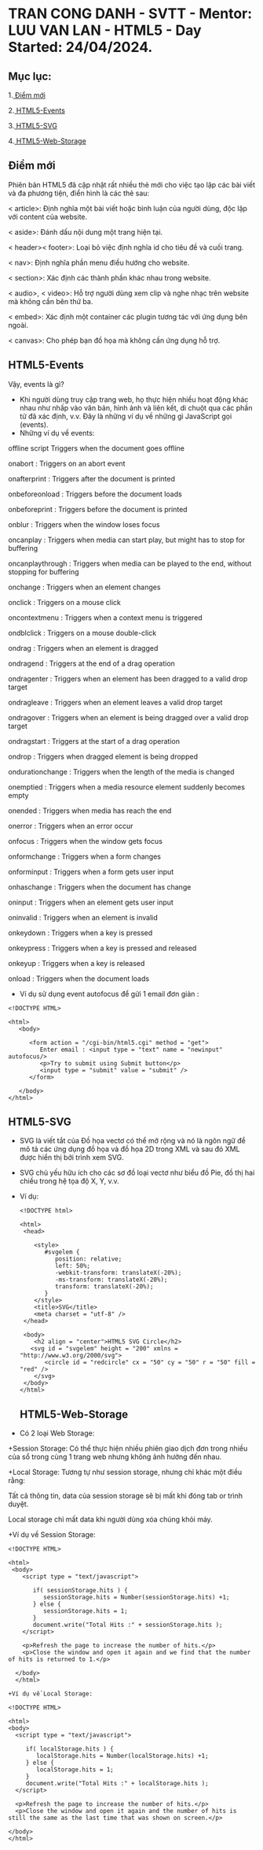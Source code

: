 # TRAN CONG DANH - SVTT - Mentor: LUU VAN LAN - HTML5 - Day Started: 24/04/2024.
## Mục lục:
1.[ Điểm mới](#điểm-mới)

2.[ HTML5-Events](#html5-events)

3.[ HTML5-SVG](#html5-svg)

4.[ HTML5-Web-Storage](#html5-web-strorage)

## Điểm mới
Phiên bản HTML5 đã cập nhật rất nhiều thẻ mới cho việc tạo lập các bài viết và đa phương tiện, điển hình là các thẻ sau:

   < article>: Định nghĩa một bài viết hoặc bình luận của người dùng, độc lập với content của website.
  
   < aside>: Đánh dấu nội dung một trang hiện tại.
  
   < header>< footer>: Loại bỏ việc định nghĩa id cho tiêu đề và cuối trang.
  
   < nav>: Định nghĩa phần menu điều hướng cho website.
  
   < section>: Xác định các thành phần khác nhau trong website.
  
   < audio>, < video>: Hỗ trợ người dùng xem clip và nghe nhạc trên website mà không cần bên thứ ba.

   < embed>: Xác định một container các plugin tương tác với ứng dụng bên ngoài.

   < canvas>: Cho phép bạn đồ họa mà không cần ứng dụng hỗ trợ.

## HTML5-Events
Vậy, events là gì?
- Khi người dùng truy cập trang web, họ thực hiện nhiều hoạt động khác nhau như nhấp vào văn bản, hình ảnh và liên kết, di chuột qua các phần tử đã xác định, v.v. Đây là những ví dụ về những gì JavaScript gọi (events).
- 
  Những ví dụ về events:
  
offline	script	Triggers when the document goes offline

onabort	:	Triggers on an abort event

onafterprint	:	Triggers after the document is printed

onbeforeonload	:	Triggers before the document loads

onbeforeprint	:	Triggers before the document is printed

onblur	:	Triggers when the window loses focus

oncanplay	:	Triggers when media can start play, but might has to stop for buffering

oncanplaythrough	:	Triggers when media can be played to the end, without stopping for buffering

onchange	:	Triggers when an element changes

onclick	:	Triggers on a mouse click

oncontextmenu	:	Triggers when a context menu is triggered

ondblclick	:	Triggers on a mouse double-click

ondrag	:	Triggers when an element is dragged

ondragend	:	Triggers at the end of a drag operation

ondragenter	:	Triggers when an element has been dragged to a valid drop target

ondragleave	:	Triggers when an element leaves a valid drop target

ondragover	:	Triggers when an element is being dragged over a valid drop target

ondragstart	:	Triggers at the start of a drag operation

ondrop	:	Triggers when dragged element is being dropped

ondurationchange	:	Triggers when the length of the media is changed

onemptied	:	Triggers when a media resource element suddenly becomes empty

onended	:	Triggers when media has reach the end

onerror	:	Triggers when an error occur

onfocus	:	Triggers when the window gets focus

onformchange	:	Triggers when a form changes

onforminput	:	Triggers when a form gets user input

onhaschange	:	Triggers when the document has change

oninput	:	Triggers when an element gets user input

oninvalid	:	Triggers when an element is invalid

onkeydown	:	Triggers when a key is pressed

onkeypress	:	Triggers when a key is pressed and released

onkeyup	:	Triggers when a key is released

onload	:	Triggers when the document loads

+ Ví dụ sử dụng event autofocus để gửi 1 email đơn giản :

```
<!DOCTYPE HTML>

<html>
   <body>
   
      <form action = "/cgi-bin/html5.cgi" method = "get">
         Enter email : <input type = "text" name = "newinput" autofocus/>
         <p>Try to submit using Submit button</p>
         <input type = "submit" value = "submit" />
      </form>
      
   </body>
</html>
```
## HTML5-SVG

- SVG là viết tắt của Đồ họa vectơ có thể mở rộng và nó là ngôn ngữ để mô tả các ứng dụng đồ họa và đồ họa 2D trong XML và sau đó XML được hiển thị bởi trình xem SVG.

- SVG chủ yếu hữu ích cho các sơ đồ loại vectơ như biểu đồ Pie, đồ thị hai chiều trong hệ tọa độ X, Y, v.v.
+ Ví dụ:

  ```
  <!DOCTYPE html>

  <html>
   <head>
   
      <style>
         #svgelem {
            position: relative;
            left: 50%;
            -webkit-transform: translateX(-20%);
            -ms-transform: translateX(-20%);
            transform: translateX(-20%);
         }
      </style>
      <title>SVG</title>
      <meta charset = "utf-8" />
   </head>
   
   <body>
      <h2 align = "center">HTML5 SVG Circle</h2>
     <svg id = "svgelem" height = "200" xmlns = "http://www.w3.org/2000/svg">
         <circle id = "redcircle" cx = "50" cy = "50" r = "50" fill = "red" />
      </svg>
   </body>
  </html>
  ```
  ## HTML5-Web-Storage
- Có 2 loại Web Storage:
 
+Session Storage: Có thể thực hiện nhiều phiên giao dịch đơn trong nhiều của sổ trong cùng 1 trang web nhưng không ảnh hưởng đến nhau.
  
+Local Storage: Tương tự như session storage, nhưng chỉ khác một điều rằng:
  
   Tất cả thông tin, data của session storage sẽ bị mất khi đóng tab or trình duyệt.
  
   Local storage chỉ mất data khi người dùng xóa chúng khỏi máy.

+Ví dụ về Session Storage:
  ```
  <!DOCTYPE HTML>

  <html>
   <body>
      <script type = "text/javascript">
         
         if( sessionStorage.hits ) {
            sessionStorage.hits = Number(sessionStorage.hits) +1;
         } else {
            sessionStorage.hits = 1;
         }
         document.write("Total Hits :" + sessionStorage.hits );
      </script>
	
      <p>Refresh the page to increase the number of hits.</p>
      <p>Close the window and open it again and we find that the number of hits is returned to 1.</p>

    </body>
    </html>

+Ví dụ về Local Storage:

```
    <!DOCTYPE HTML>

    <html>
    <body>
      <script type = "text/javascript">
         
         if( localStorage.hits ) {
            localStorage.hits = Number(localStorage.hits) +1;
         } else {
            localStorage.hits = 1;
         }
         document.write("Total Hits :" + localStorage.hits );
      </script>
		
      <p>Refresh the page to increase the number of hits.</p>
      <p>Close the window and open it again and the number of hits is still the same as the last time that was shown on screen.</p>

    </body>
    </html>
	
    

